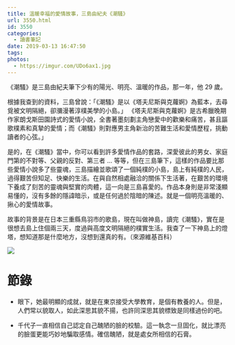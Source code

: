 ```yaml
---
title: 溫暖幸福的愛情故事，三島由紀夫《潮騷》
url: 3550.html
id: 3550
categories:
  - 讀書筆記
date: 2019-03-13 16:47:50
tags:
photos: 
  - https://imgur.com/UDo6ax1.jpg
---
```

《潮騷》是三島由紀夫筆下少有的陽光、明亮、溫暖的作品，那一年，他 29 歲。
<!-- more -->
根據我查到的資料，三島曾說：「《潮騷》是以《塔夫尼斯與克蘿婀》為藍本，去尋覓被文明隔絕，卻瀰漫著淳樸美學的小島。」
《塔夫尼斯與克蘿婀》是古希臘晚期作家朗戈斯田園詩式的愛情小說，全書著墨刻劃主角戀愛中的歡樂和痛苦，甚且謳歌樸素和真摯的愛情；而《潮騷》則對應男主角新治的苦難生活和愛情歷程，挑動讀者的心弦。」

是的，在《潮騷》當中，你可以看到許多愛情作品的套路，深愛彼此的男女、家庭門第的不對等、父親的反對、第三者 ... 等等，但在三島筆下，這樣的作品要比那些愛情小說多了些靈魂，三島描繪並歌頌了一個純樸的小島，島上有純樸的人民，過得艱苦但知足、快樂的生活。在與自然相處融洽的關係下生活著，在艱苦的環境下養成了刻苦的靈魂與堅實的肉體，這一向是三島喜愛的。作品本身則是非常淺顯易懂的，沒有多餘的隱諱暗示，或是任何過於陰暗的陳述。就是一個明亮溫暖的、揪心的愛情故事。

故事的背景是在日本三重縣鳥羽市的歌島，現在叫做神島，讀完《潮騷》，實在是很想去島上住個兩三天，度過與高度文明隔絕的樸實生活。我查了一下神島上的燈塔，想知道那是什麼地方，沒想到還真的有。（來源維基百科） 

![](https://imgur.com/TuQD5Ti.jpg) 


# 節錄
- 眼下，她最明顯的成就，就是在東京接受大學教育，是個有教養的人。但是，人們常以貌取人，如此深思其貌不揚，也許同深思其貌標致是同樣過份的吧。

- 千代子一直相信自己認定自己醜陋的臉的校驗。這一執念一旦固化，就比漂亮的臉蛋更能巧妙地騙取感情。確信醜陋，就是處女所相信的石膏。